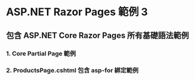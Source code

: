 ﻿# ASP.NET Razor Pages 範例 3

## 包含 ASP.NET Core Razor Pages 所有基礎語法範例

### 1. Core Partial Page 範例
### 2. ProductsPage.cshtml 包含 asp-for 綁定範例